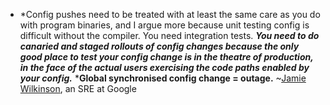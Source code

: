 - *Config pushes need to be treated with at least the same care as you do with program binaries, and I argue more because unit testing config is difficult without the compiler. You need integration tests. ***You need to do canaried and staged rollouts of config changes because the only good place to test your config change is in the theatre of production, in the face of the actual users exercising the code paths enabled by your config.*** ***Global synchronised config change = outage.**  ~[Jamie Wilkinson](https://twitter.com/jaqx0r), an SRE at Google
